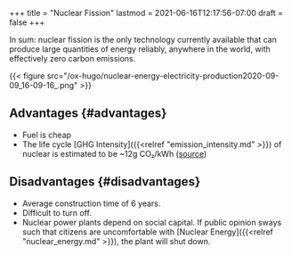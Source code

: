 +++
title = "Nuclear Fission"
lastmod = 2021-06-16T12:17:56-07:00
draft = false
+++

In sum: nuclear fission is the only technology currently available that can produce large quantities of energy reliably, anywhere in the world, with effectively zero carbon emissions.

{{< figure src="/ox-hugo/nuclear-energy-electricity-production2020-09-09_16-09-16_.png" >}}


## Advantages {#advantages}

-   Fuel is cheap
-   The life cycle [GHG Intensity]({{<relref "emission_intensity.md" >}}) of nuclear is estimated to be ~12g CO₂/kWh ([source](https://www.ipcc.ch/site/assets/uploads/2018/02/ipcc%5Fwg3%5Far5%5Fannex-iii.pdf#page=7))


## Disadvantages {#disadvantages}

-   Average construction time of 6 years.
-   Difficult to turn off.
-   Nuclear power plants depend on social capital. If public opinion sways such that citizens are uncomfortable with [Nuclear Energy]({{<relref "nuclear_energy.md" >}}), the plant will shut down.